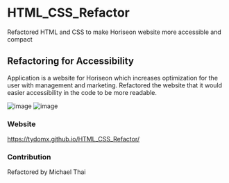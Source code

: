 # HTML_CSS_Refactor
Refactored HTML and CSS to make Horiseon website more accessible and compact


## Refactoring for Accessibility 
Application is a website for Horiseon which increases optimization for the user with management and marketing. Refactored the website that it would easier accessibility in the code to be more readable.


![image](https://user-images.githubusercontent.com/99767019/160307244-460e6ad9-c3ba-4448-9d06-dea539e86971.png)
![image](https://user-images.githubusercontent.com/99767019/160307765-608c5a84-6ec1-4d9e-b5a0-abb6ca617d47.png)


### Website
https://tydomx.github.io/HTML_CSS_Refactor/


### Contribution
Refactored by Michael Thai
